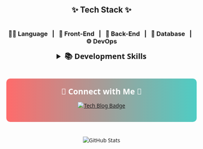 <div align="center">
 
## ✨ Tech Stack ✨

<div style="display: flex; align-items: center; justify-content: center;">
 <h3>👩‍💻 Language &nbsp;&nbsp;|&nbsp;&nbsp; 🎨 Front-End &nbsp;&nbsp;|&nbsp;&nbsp; 💾 Back-End &nbsp;&nbsp;|&nbsp;&nbsp; 📁 Database &nbsp;&nbsp;|&nbsp;&nbsp; ⚙️ DevOps</h3>
</div>

<div align="center" style="font-family: 'Segoe UI', Tahoma, Geneva, Verdana, sans-serif;">

<details>
<summary style="font-size: 20px; font-weight: bold;">📚 Development Skills</summary>
<div markdown="1">       

### Language
<img src="https://img.shields.io/badge/Java-007396?style=for-the-badge&logo=Java&logoColor=white"/>

### Front-End
<img src="https://img.shields.io/badge/swift-F05138?style=for-the-badge&logo=swift&logoColor=white"/>
<img src="https://img.shields.io/badge/React-61DAFB?style=for-the-badge&logo=React&logoColor=black"/>
<img src="https://img.shields.io/badge/Vue.js-4FC08D?style=for-the-badge&logo=Vue.js&logoColor=white"/>

### Back-End
<img src="https://img.shields.io/badge/Spring Boot-6DB33F?style=for-the-badge&logo=Spring Boot&logoColor=white"/>
<img src="https://img.shields.io/badge/Spring-6DB33F?style=for-the-badge&logo=Spring&logoColor=white"/>

### Database
<img src="https://img.shields.io/badge/MySQL-4479A1?style=for-the-badge&logo=MySQL&logoColor=white"/>
<img src="https://img.shields.io/badge/MyBatis-000000?style=for-the-badge&logo=MyBatis&logoColor=white"/>

### DevOps
<img src="https://img.shields.io/badge/AWS-FF9900?style=for-the-badge&logo=amazonaws&logoColor=white"/>
<img src="https://img.shields.io/badge/NCP-03C75A?style=for-the-badge&logo=Naver&logoColor=white"/>
<img src="https://img.shields.io/badge/GitHub Actions-2088FF?style=for-the-badge&logo=GitHub Actions&logoColor=white"/>
<img src="https://img.shields.io/badge/Docker-2496ED?style=for-the-badge&logo=Docker&logoColor=white"/>
</div>
</details>

<br/>

<div align="center" style="background: linear-gradient(to right, #ff6b6b, #4ecdc4); padding: 20px; border-radius: 10px; margin: 20px 0;">
 <h2 style="color: white; margin: 0;">🌈 Connect with Me 🌈</h2>
 
 [![Tech Blog Badge](http://img.shields.io/badge/-Tech%20blog-black?style=for-the-badge&logo=Vimeo&link=https://velog.io/@super-hwang)](https://velog.io/@super-hwang)
</div>

<br/>

<div align="center">
 <img src="https://github-readme-stats.vercel.app/api?username=SubiHwang&show_icons=true&theme=dracula" alt="GitHub Stats" style="margin-bottom: 20px;"/>
</div>

</div>
</div>
